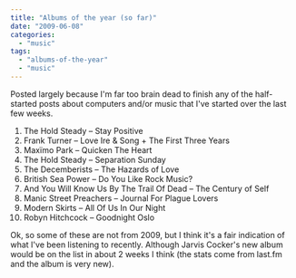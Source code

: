 ```yaml
---
title: "Albums of the year (so far)"
date: "2009-06-08"
categories: 
  - "music"
tags: 
  - "albums-of-the-year"
  - "music"
---
```


Posted largely because I'm far too brain dead to finish any of the half-started posts about computers and/or music that I've started over the last few weeks.

1. The Hold Steady – Stay Positive
2. Frank Turner – Love Ire & Song + The First Three Years
3. Maxïmo Park – Quicken The Heart
4. The Hold Steady – Separation Sunday
5. The Decemberists – The Hazards of Love
6. British Sea Power – Do You Like Rock Music?
7. And You Will Know Us By The Trail Of Dead – The Century of Self
8. Manic Street Preachers – Journal For Plague Lovers
9. Modern Skirts – All Of Us In Our Night
10. Robyn Hitchcock – Goodnight Oslo

Ok, so some of these are not from 2009, but I think it's a fair indication of what I've been listening to recently. Although Jarvis Cocker's new album would be on the list in about 2 weeks I think (the stats come from last.fm and the album is very new).
